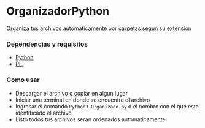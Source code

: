 # OrganizadorPython
Organiza tus archivos automaticamente por carpetas segun su extension

### Dependencias y requisitos 
* [Python](https://www.python.org/downloads/)
* [PIL](https://pypi.org/project/Pillow/)

### Como usar
* Descargar el archivo o copiar en algun lugar
* Iniciar una terminal en donde se encuentra el archivo
* Ingresar el comando `Python3 Organizado.py` o el nombre con el que esta identificado el archivo
* Listo todos tus archivos seran ordenados automaticamente 

